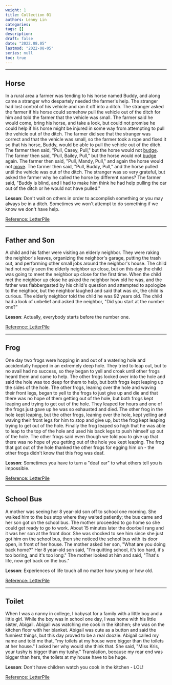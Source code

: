 ```yaml
---
weight: 1
title: Collection 01
authors: Lenny Lin
categories: 
tags: []
description: 
draft: false
date: "2022.08.05"
lastmod: "2022-08-05"
series: null
toc: true
---
```


---
## Horse
In a rural area a farmer was tending to his horse named Buddy, and along came a stranger who despartely needed the farmer's help. The stranger had lost control of his vehicle and ran it off into a ditch. The stranger asked the farmer if his horse could somehow pull the vehicle out of the ditch for him and told the farmer that the vehicle was small. The farmer said he would come, bring his horse, and take a look, but could not promise he could help if his horse might be injured in some way from attempting to pull the vehicle out of the ditch. The farmer did see that the stranger was correct and that the vehicle was small, so the farmer took a rope and fixed it so that his horse, Buddy, would be able to pull the vehicle out of the ditch. The farmer then said, "Pull, Casey, Pull," but the horse would not <u>budge</u>. The farmer then said, "Pull, Bailey, Pull," but the horse would not <u>budge</u> again. The farmer then said, "Pull, Mandy, Pull," and again the horse would not <u>move</u>. The farmer then said, "Pull, Buddy, Pull," and the horse pulled until the vehicle was out of the ditch. The stranger was so very grateful, but asked the farmer why he called the horse by different names? The farmer said, "Buddy is blind, and I had to make him think he had help pulling the car out of the ditch or he would not have pulled."

**Lesson**: Don't wait on others in order to accomplish something or you may always be in a ditch. Sometimes we won't attempt to do something if we know we don't have help.

[Reference: LetterPile](https://letterpile.com/humor/Life-Lessons-Stories-That-Will-Make-You-Laugh)

---
## Father and Son
A child and his father were visiting an elderly neighbor. They were raking the neighbor's leaves, organizing the neighbor's garage, putting the trash out, and performing other small jobs around the neighbor's house. The child had not really seen the elderly neighbor up close, but on this day the child was going to meet the neighbor up close for the first time. When the child met the neighbor up close he asked the neighbor how old he was, and the father was flabbergasted by his child's question and attempted to apologize to the neighbor, but the neighbor laughed and said that was ok, the child is curious. The elderly neighbor told the child he was 92 years old. The child had a look of unbelief and asked the neighbor, "Did you start at the number one?"

**Lesson**: Actually, everybody starts before the number one.

[Reference: LetterPile](https://letterpile.com/humor/Life-Lessons-Stories-That-Will-Make-You-Laugh)

--- 
## Frog
One day two frogs were hopping in and out of a watering hole and accidentally hopped in an extremely deep hole. They tried to leap out, but to no avail had no success, so they began to yell and croak until other frogs heard them and came to help. The other frogs looked over into the hole and said the hole was too deep for them to help, but both frogs kept leaping up the sides of the hole. The other frogs, leaning over the hole and waving their front legs, began to yell to the frogs to just give up and die and that there was no hope of them getting out of the hole, but both frogs kept leaping and trying to get out of the hole. They leaped for hours and one of the frogs just gave up he was so exhausted and died. The other frog in the hole kept leaping, but the other frogs, leaning over the hole, kept yelling and waving their front legs for him to stop and give up, but the frog kept leaping trying to get out of the hole. Finally the frog leaped so high that he was able to leap to the top of the hole and used his back legs to push himself up out of the hole. The other frogs said even though we told you to give up that there was no hope of you getting out of the hole you kept leaping. The frog that got out of the hole thanked the other frogs for egging him on - the other frogs didn't know that this frog was deaf.  

**Lesson**: Sometimes you have to turn a "deaf ear" to what others tell you is impossible.
 
[Reference: LetterPile](https://letterpile.com/humor/Life-Lessons-Stories-That-Will-Make-You-Laugh)
 
---
## School Bus
A mother was seeing her 8 year-old son off to school one morning. She walked him to the bus stop where they waited patiently; the bus came and her son got on the school bus. The mother proceeded to go home so she could get ready to go to work. About 15 minutes later the doorbell rang and it was her son at the front door. She was shocked to see him since she just got him on the school bus, then she noticed the school bus with its door open, in front of her house. The mother asked her son, "What are you doing back home?" Her 8 year-old son said, "I'm quitting school, it's too hard, it's too boring, and it's too long." The mother looked at him and said, "That's life, now get back on the bus."

**Lesson**: Experiences of life touch all no matter how young or how old.

[Reference: LetterPile](https://letterpile.com/humor/Life-Lessons-Stories-That-Will-Make-You-Laugh)

---
## Toilet
When I was a nanny in college, I babysat for a family with a little boy and a little girl. While the boy was in school one day, I was home with his little sister, Abigail. Abigail was watching me cook in the kitchen; she was on the kitchen floor with her blanket. Abigail was cute as a button and said the funniest things, but this day proved to be a real doozie. Abigail called my name and told me that, "my toilets at my house were bigger than the toilets at her house." I asked her why would she think that. She said, "Miss Kris, your tushy is bigger than my tushy." Translation, because my rear end was bigger than hers, the toilets at my house have to be huge.

**Lesson**: Don't have children watch you cook in the kitchen - LOL!

[Reference: LetterPile](https://letterpile.com/humor/Life-Lessons-Stories-That-Will-Make-You-Laugh)